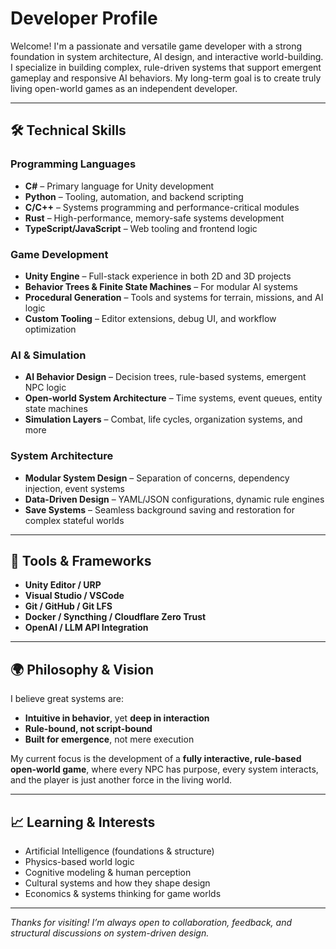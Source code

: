 # Developer Profile

Welcome! I'm a passionate and versatile game developer with a strong foundation in system architecture, AI design, and interactive world-building. I specialize in building complex, rule-driven systems that support emergent gameplay and responsive AI behaviors. My long-term goal is to create truly living open-world games as an independent developer.

---

## 🛠 Technical Skills

### Programming Languages
- **C#** – Primary language for Unity development
- **Python** – Tooling, automation, and backend scripting
- **C/C++** – Systems programming and performance-critical modules
- **Rust** – High-performance, memory-safe systems development
- **TypeScript/JavaScript** – Web tooling and frontend logic

### Game Development
- **Unity Engine** – Full-stack experience in both 2D and 3D projects
- **Behavior Trees & Finite State Machines** – For modular AI systems
- **Procedural Generation** – Tools and systems for terrain, missions, and AI logic
- **Custom Tooling** – Editor extensions, debug UI, and workflow optimization

### AI & Simulation
- **AI Behavior Design** – Decision trees, rule-based systems, emergent NPC logic
- **Open-world System Architecture** – Time systems, event queues, entity state machines
- **Simulation Layers** – Combat, life cycles, organization systems, and more

### System Architecture
- **Modular System Design** – Separation of concerns, dependency injection, event systems
- **Data-Driven Design** – YAML/JSON configurations, dynamic rule engines
- **Save Systems** – Seamless background saving and restoration for complex stateful worlds

---

## 🔧 Tools & Frameworks

- **Unity Editor / URP**
- **Visual Studio / VSCode**
- **Git / GitHub / Git LFS**
- **Docker / Syncthing / Cloudflare Zero Trust**
- **OpenAI / LLM API Integration**

---

## 🌍 Philosophy & Vision

I believe great systems are:
- **Intuitive in behavior**, yet **deep in interaction**
- **Rule-bound, not script-bound**
- **Built for emergence**, not mere execution

My current focus is the development of a **fully interactive, rule-based open-world game**, where every NPC has purpose, every system interacts, and the player is just another force in the living world.

---

## 📈 Learning & Interests

- Artificial Intelligence (foundations & structure)
- Physics-based world logic
- Cognitive modeling & human perception
- Cultural systems and how they shape design
- Economics & systems thinking for game worlds

---

_Thanks for visiting! I’m always open to collaboration, feedback, and structural discussions on system-driven design._
